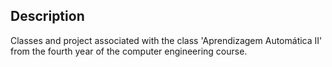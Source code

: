 ## Description

Classes and project associated with the class 'Aprendizagem Automática II' from the fourth year of the computer engineering course.
